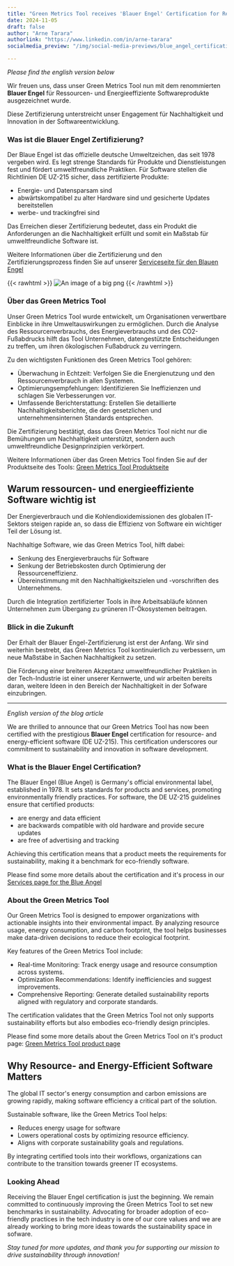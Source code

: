 ```yaml
---
title: "Green Metrics Tool receives 'Blauer Engel' Certification for Resource and Energy Efficiency (DE UZ-215)"
date: 2024-11-05
draft: false
author: "Arne Tarara"
authorlink: "https://www.linkedin.com/in/arne-tarara"
socialmedia_preview: "/img/social-media-previews/blue_angel_certification_300.webp"

---
```


*Please find the english version below*


Wir freuen uns, dass unser Green Metrics Tool nun mit dem renommierten **Blauer Engel** für Ressourcen- und Energieeffiziente Softwareprodukte ausgezeichnet wurde. 

Diese Zertifizierung unterstreicht unser Engagement für Nachhaltigkeit und Innovation in der Softwareentwicklung.

### Was ist die Blauer Engel Zertifizierung?
Der Blaue Engel ist das offizielle deutsche Umweltzeichen, das seit 1978 vergeben wird. 
Es legt strenge Standards für Produkte und Dienstleistungen fest und fördert umweltfreundliche Praktiken. 
Für Software stellen die Richtlinien DE UZ-215 sicher, dass zertifizierte Produkte:

- Energie- und Datensparsam sind
- abwärtskompatibel zu alter Hardware sind und gesicherte Updates bereitstellen
- werbe- und trackingfrei sind

Das Erreichen dieser Zertifizierung bedeutet, dass ein Produkt die Anforderungen an die Nachhaltigkeit erfüllt und somit ein Maßstab für umweltfreundliche Software ist.

Weitere Informationen über die Zertifizierung und den Zertifizierungsprozess finden Sie auf unserer [Serviceseite für den Blauen Engel](/services/blauer-engel/)


{{< rawhtml >}}
<img class="ui center " src="/img/blog/blue_angel_certification.webp" alt="An image of a big png" loading="lazy">
{{< /rawhtml >}}


### Über das Green Metrics Tool
Unser Green Metrics Tool wurde entwickelt, um Organisationen verwertbare Einblicke in ihre Umweltauswirkungen zu ermöglichen. 
Durch die Analyse des Ressourcenverbrauchs, des Energieverbrauchs und des CO2-Fußabdrucks hilft das Tool Unternehmen, datengestützte Entscheidungen zu treffen, um ihren ökologischen Fußabdruck zu verringern.

Zu den wichtigsten Funktionen des Green Metrics Tool gehören:

- Überwachung in Echtzeit: Verfolgen Sie die Energienutzung und den Ressourcenverbrauch in allen Systemen.
- Optimierungsempfehlungen: Identifizieren Sie Ineffizienzen und schlagen Sie Verbesserungen vor.
- Umfassende Berichterstattung: Erstellen Sie detaillierte Nachhaltigkeitsberichte, die den gesetzlichen und unternehmensinternen Standards entsprechen.

Die Zertifizierung bestätigt, dass das Green Metrics Tool nicht nur die Bemühungen um Nachhaltigkeit unterstützt, sondern auch umweltfreundliche Designprinzipien verkörpert.

Weitere Informationen über das Green Metrics Tool finden Sie auf der Produktseite des Tools: [Green Metrics Tool Produktseite](/prudcts/green-metrics-tool/)


## Warum ressourcen- und energieeffiziente Software wichtig ist

Der Energieverbrauch und die Kohlendioxidemissionen des globalen IT-Sektors steigen rapide an, so dass die Effizienz von Software ein wichtiger Teil der Lösung ist. 

Nachhaltige Software, wie das Green Metrics Tool, hilft dabei:
- Senkung des Energieverbrauchs für Software
- Senkung der Betriebskosten durch Optimierung der Ressourceneffizienz.
- Übereinstimmung mit den Nachhaltigkeitszielen und -vorschriften des Unternehmens.


Durch die Integration zertifizierter Tools in ihre Arbeitsabläufe können Unternehmen zum Übergang zu grüneren IT-Ökosystemen beitragen.

### Blick in die Zukunft
Der Erhalt der Blauer Engel-Zertifizierung ist erst der Anfang. Wir sind weiterhin bestrebt, das Green Metrics Tool kontinuierlich zu verbessern, um neue Maßstäbe in Sachen Nachhaltigkeit zu setzen.

Die Förderung einer breiteren Akzeptanz umweltfreundlicher Praktiken in der Tech-Industrie ist einer unserer Kernwerte, und wir arbeiten bereits daran, weitere Ideen in den Bereich der Nachhaltigkeit in der Sofware einzubringen.



--- 

*English version of the blog article*

We are thrilled to announce that our Green Metrics Tool has now been certified with the prestigious **Blauer Engel** certification for resource- and energy-efficient software (DE UZ-215). 
This certification underscores our commitment to sustainability and innovation in software development.

### What is the Blauer Engel Certification?
The Blauer Engel (Blue Angel) is Germany's official environmental label, established in 1978. 
It sets standards for products and services, promoting environmentally friendly practices. For software, the DE UZ-215 guidelines ensure that certified products:

- are energy and data efficient
- are backwards compatible with old hardware and provide secure updates
- are free of advertising and tracking

Achieving this certification means that a product meets the requirements for sustainability, making it a benchmark for eco-friendly software.

Please find some more details about the certification and it's process in our [Services page for the Blue Angel](/services/blauer-engel/)

### About the Green Metrics Tool
Our Green Metrics Tool is designed to empower organizations with actionable insights into their environmental impact. 
By analyzing resource usage, energy consumption, and carbon footprint, the tool helps businesses make data-driven decisions to reduce their ecological footprint.

Key features of the Green Metrics Tool include:

- Real-time Monitoring: Track energy usage and resource consumption across systems.
- Optimization Recommendations: Identify inefficiencies and suggest improvements.
- Comprehensive Reporting: Generate detailed sustainability reports aligned with regulatory and corporate standards.

The certification validates that the Green Metrics Tool not only supports sustainability efforts but also embodies eco-friendly design principles.

Please find some more details about the Green Metrics Tool on it's product page: [Green Metrics Tool product page](/prudcts/green-metrics-tool/)


## Why Resource- and Energy-Efficient Software Matters

The global IT sector's energy consumption and carbon emissions are growing rapidly, making software efficiency a critical part of the solution. 

Sustainable software, like the Green Metrics Tool helps:
- Reduces energy usage for software
- Lowers operational costs by optimizing resource efficiency.
- Aligns with corporate sustainability goals and regulations.

By integrating certified tools into their workflows, organizations can contribute to the transition towards greener IT ecosystems.

### Looking Ahead
Receiving the Blauer Engel certification is just the beginning. We remain committed to continuously improving the Green Metrics Tool to set new benchmarks in sustainability.
Advocating for broader adoption of eco-friendly practices in the tech industry is one of our core values and we are already working to bring more ideas towards the sustainability space in sofware.

*Stay tuned for more updates, and thank you for supporting our mission to drive sustainability through innovation!*








